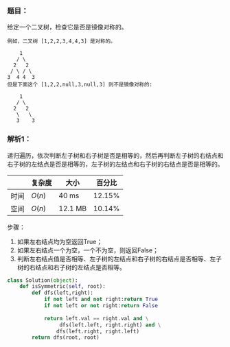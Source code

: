 ### 题目：
给定一个二叉树，检查它是否是镜像对称的。
```
例如，二叉树 [1,2,2,3,4,4,3] 是对称的。

    1
   / \
  2   2
 / \ / \
3  4 4  3
但是下面这个 [1,2,2,null,3,null,3] 则不是镜像对称的:

    1
   / \
  2   2
   \   \
   3    3
```

### 解析1：
递归遍历，依次判断左子树和右子树是否是相等的，然后再判断左子树的右结点和右子树的左结点是否是相等的，左子树的左结点和右子树的右结点是否是相等的。

|  |复杂度|大小|百分比|
|--|--|--|--|
|时间|$O(n)$|40 ms|12.15%|
|空间|$O(n)$|12.1 MB|10.14%|

步骤：
1. 如果左右结点均为空返回True；
2. 如果左右结点一个为空，一个不为空，则返回False；
3. 判断左右结点值是否相等、左子树的左结点和右子树的右结点是否相等、左子树的右结点和右子树的左结点是否相等。


```python
class Solution(object):
    def isSymmetric(self, root):
        def dfs(left,right):
            if not left and not right:return True
            if not left or not right:return False
            
            return left.val == right.val and \
                 dfs(left.left, right.right) and \
                dfs(left.right, right.left)
        return dfs(root, root)
```